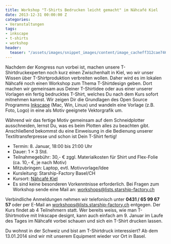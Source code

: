 ```yaml
---
title: Workshop "T-Shirts Bedrucken leicht gemacht" im Nähcafé Kiel
date: 2013-12-31 00:00:00 Z
categories:
- Veranstaltungen
tags:
- inkscape
- t-shirts
- workshop
header:
  teaser: "/assets/images/snippet_images/content/image_cacheff312cae746f7de30c11f036ae95a7fe.jpeg"
---
```


Nachdem der Kongress nun vorbei ist, machen unsere T-Shirtdruckexperten noch kurz einen Zwischenhalt in Kiel, wo wir unser Wissen über T-Shirtproduktion verbreiten wollen. Daher wird es im lokalen Nähcafé noch einen Workshop zum Thema T-Shirtdesign geben. Dort machen wir gemeinsam aus Deiner T-Shirtidee oder aus einer unserer Vorlagen ein fertig bedrucktes T-Shirt, welches Du nach dem Kurs sofort mitnehmen kannst. Wir zeigen Dir die Grundlagen des Open Source Programms [Inkscape](http://inkscape.org/en/ "http://inkscape.org") (Mac, Win, Linux) und wandeln eine Vorlage (z.B. Foto, Logo) in eine als Motiv geeignete Vektorgrafik um.

Während wir das fertige Motiv gemeinsam auf dem Schneidplotter ausschneiden, lernst Du, was es beim Plotten alles zu beachten gibt. Anschließend bekommst du eine Einweisung in die Bedienung unserer Textiltransferpresse und schon ist Dein T-Shirt fertig!

- Termin: 8. Januar, 18:00 bis 21:00 Uhr
- Dauer: 1 × 3 Std.
- Teilnahmegebühr: 30,- € zggl. Materialkosten für Shirt und Flex-Folie (ca. 10,- €, je nach Motiv)
- Mitzubringen: Laptop, evtl. Motivvorlage/Idee
- Kursleitung: Starship-Factory Basel/CH
- Kursort: [Nähcafé Kiel](http://naehcafe-kiel.de/ "http://naehcafe-kiel.de/")
- Es sind keine besonderen Vorkenntnisse erforderlich. Bei Fragen zum Workshop sende eine Mail an: [workshops@lists.starship-factory.ch](mailto:workshops@lists.starship-factory.ch?subject=T-Shirts%20Bedrucken%20Leicht%20Gemacht%20Kiel%20Jan%202013)

Verbindliche Anmeldungen nehmen wir telefonisch unter **0431 / 65 99 67 57** oder per E-Mail an [workshops@lists.starship-factory.ch](mailto:workshops@lists.starship-factory.ch?subject=T-Shirts%20Bedrucken%20Leicht%20Gemacht%20Kiel%20Jan%202013) entgegen. Der Kurs findet ab 4 Teilnehmern statt. Wer bereits weiss, wie man T-Shirtmotive mit Inkscape designt, kann auch einfach am 9. Januar im Laufe des Tages im Nähcafé vorbei schauen und sich ein T-Shirt drucken lassen.

Du wohnst in der Schweiz und bist am T-Shirtdruck interessiert? Ab dem 13.01.2014 sind wir mit unserem Equipment wieder vor Ort in Basel.
